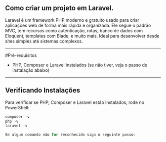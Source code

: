 ## Como criar um projeto em Laravel. 

Laravel é um framework PHP moderno e gratuito usado para criar aplicações web de forma mais rápida e organizada. 
Ele segue o padrão MVC, tem recursos como autenticação, rotas, banco de dados com Eloquent, templates com Blade, 
e muito mais. Ideal para desenvolver desde sites simples até sistemas complexos.

---

#Pré-requisitos
- PHP, Composer e Laravel instalados (se não tiver, veja o passo de instalação abaixo)

---

## Verificando Instalações

Para verificar se PHP, Composer e Laravel estão instalados, rode no PowerShell:

```powershell
composer -v
php -v
laravel -v

Se algum comando não for reconhecido siga o seguinte passo:

